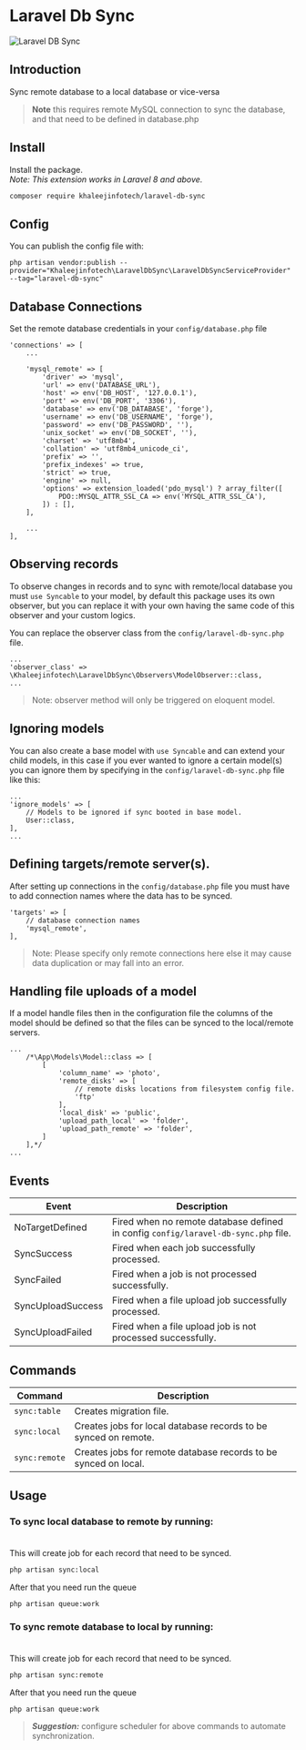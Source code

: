 # Laravel Db Sync

![Laravel DB Sync](https://user-images.githubusercontent.com/14019618/195097554-4c50bff2-26a6-4c06-9a9a-d6639758a0b5.png)

## Introduction

Sync remote database to a local database or vice-versa

> **Note** this requires remote MySQL connection to sync the database, and that need to be defined in database.php

## Install

Install the package. <br/>
*Note: This extension works in Laravel 8 and above.*

```bash
composer require khaleejinfotech/laravel-db-sync
```

## Config

You can publish the config file with:

```
php artisan vendor:publish --provider="Khaleejinfotech\LaravelDbSync\LaravelDbSyncServiceProvider" --tag="laravel-db-sync"
``` 

## Database Connections

Set the remote database credentials in your `config/database.php` file

```
'connections' => [
    ...
    
    'mysql_remote' => [
        'driver' => 'mysql',
        'url' => env('DATABASE_URL'),
        'host' => env('DB_HOST', '127.0.0.1'),
        'port' => env('DB_PORT', '3306'),
        'database' => env('DB_DATABASE', 'forge'),
        'username' => env('DB_USERNAME', 'forge'),
        'password' => env('DB_PASSWORD', ''),
        'unix_socket' => env('DB_SOCKET', ''),
        'charset' => 'utf8mb4',
        'collation' => 'utf8mb4_unicode_ci',
        'prefix' => '',
        'prefix_indexes' => true,
        'strict' => true,
        'engine' => null,
        'options' => extension_loaded('pdo_mysql') ? array_filter([
            PDO::MYSQL_ATTR_SSL_CA => env('MYSQL_ATTR_SSL_CA'),
        ]) : [],
    ],
    
    ...
],
```

## Observing records

To observe changes in records and to sync with remote/local database you must `use Syncable` to your model, by default this package uses its
own observer, but you can replace it with your own having the same code of this observer and your custom logics.

You can replace the observer class from the `config/laravel-db-sync.php` file.

```
...
'observer_class' => \Khaleejinfotech\LaravelDbSync\Observers\ModelObserver::class,
...
```

> Note: observer method will only be triggered on eloquent model.

## Ignoring models

You can also create a base model with `use Syncable` and can extend your child models, in this case if you ever wanted to ignore a certain
model(s) you can ignore them by specifying in the `config/laravel-db-sync.php` file like this:

```
...
'ignore_models' => [
    // Models to be ignored if sync booted in base model.
    User::class,
],
...
```

## Defining targets/remote server(s).

After setting up connections in the `config/database.php` file you must have to add connection names where the data has to be synced.

```
'targets' => [
    // database connection names
    'mysql_remote',
],
```

> Note: Please specify only remote connections here else it may cause data duplication or may fall into an error.

## Handling file uploads of a model

If a model handle files then in the configuration file the columns of the model should be defined so that the files can be synced to the
local/remote servers.

```
...
    /*\App\Models\Model::class => [
        [
            'column_name' => 'photo',
            'remote_disks' => [
                // remote disks locations from filesystem config file.
                'ftp'
            ],
            'local_disk' => 'public',
            'upload_path_local' => 'folder',
            'upload_path_remote' => 'folder',
        ]
    ],*/
...
```

## Events

| Event             | Description |
|-------------------|---|
| NoTargetDefined   | Fired when no remote database defined in config `config/laravel-db-sync.php` file.   |
| SyncSuccess       | Fired when each job successfully processed.  |
| SyncFailed        | Fired when a job is not processed successfully.  |
| SyncUploadSuccess | Fired when a file upload job successfully processed. |
| SyncUploadFailed  | Fired when a file upload job is not processed successfully. | 

## Commands

| Command             | Description |
|-------------------|---|
| `sync:table`   | Creates migration file. |
| `sync:local`   | Creates jobs for local database records to be synced on remote.  |
| `sync:remote`  | Creates jobs for remote database records to be synced on local.  |

## Usage

### To sync local database to remote by running: <br/><br/>

This will create job for each record that need to be synced.

```bash
php artisan sync:local
```

After that you need run the queue

```bash
php artisan queue:work
```

### To sync remote database to local by running: <br/><br/>

This will create job for each record that need to be synced.

```bash
php artisan sync:remote
```

After that you need run the queue

```bash
php artisan queue:work
```

> ***Suggestion:*** configure scheduler for above commands to automate synchronization.
